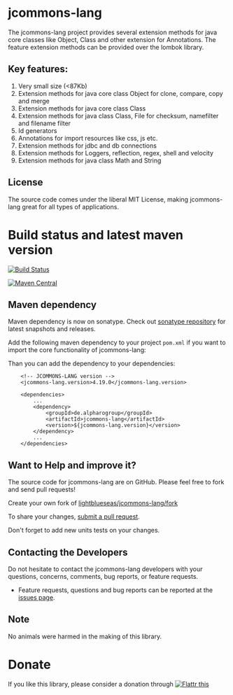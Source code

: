 # jcommons-lang

The jcommons-lang project provides several extension methods for java core classes like Object, Class and other extension for Annotations. The feature extension methods can be provided over the lombok library. 

## Key features:

1. Very small size (<87Kb)
2. Extension methods for java core class Object for clone, compare, copy and merge
3. Extension methods for java core class Class
4. Extension methods for java class Class, File for checksum, namefilter and filename filter
5. Id generators
6. Annotations for import resources like css, js etc.
7. Extension methods for jdbc and db connections
8. Extension methods for Loggers, reflection, regex, shell and velocity
9. Extension methods for java class Math and String

## License

The source code comes under the liberal MIT License, making jcommons-lang great for all types of applications.

# Build status and latest maven version
[![Build Status](https://travis-ci.org/lightblueseas/jcommons-lang.svg?branch=master)](https://travis-ci.org/lightblueseas/jcommons-lang)


[![Maven Central](https://maven-badges.herokuapp.com/maven-central/de.alpharogroup/jcommons-lang/badge.svg)](https://maven-badges.herokuapp.com/maven-central/de.alpharogroup/jcommons-lang)

## Maven dependency

Maven dependency is now on sonatype.
Check out [sonatype repository](https://oss.sonatype.org/index.html#nexus-search;gav~de.alpharogroup~jcommons-lang~~~) for latest snapshots and releases.

Add the following maven dependency to your project `pom.xml` if you want to import the core functionality of jcommons-lang:

Than you can add the dependency to your dependencies:

		<!-- JCOMMONS-LANG version -->
		<jcommons-lang.version>4.19.0</jcommons-lang.version>

		<dependencies>
			...
			<dependency>
				<groupId>de.alpharogroup</groupId>
				<artifactId>jcommons-lang</artifactId>
				<version>${jcommons-lang.version}</version>
			</dependency>
			...
		</dependencies>


## Want to Help and improve it? ###

The source code for jcommons-lang are on GitHub. Please feel free to fork and send pull requests!

Create your own fork of [lightblueseas/jcommons-lang/fork](https://github.com/lightblueseas/jcommons-lang/fork)

To share your changes, [submit a pull request](https://github.com/lightblueseas/jcommons-lang/pull/new/master).

Don't forget to add new units tests on your changes.

## Contacting the Developers

Do not hesitate to contact the jcommons-lang developers with your questions, concerns, comments, bug reports, or feature requests.
- Feature requests, questions and bug reports can be reported at the [issues page](https://github.com/lightblueseas/jcommons-lang/issues).

## Note

No animals were harmed in the making of this library.

# Donate

If you like this library, please consider a donation through 
<a href="https://flattr.com/submit/auto?fid=r7vp62&url=https%3A%2F%2Fgithub.com%2Flightblueseas%2Fjcommons-lang" target="_blank">
<img src="http://button.flattr.com/flattr-badge-large.png" alt="Flattr this" title="Flattr this" border="0">
</a>

